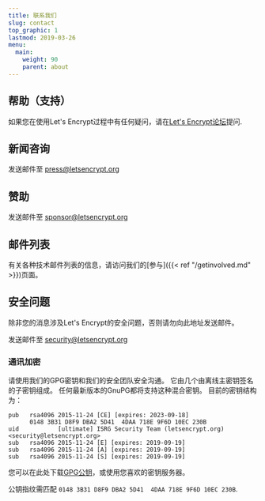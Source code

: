 ```yaml
---
title: 联系我们
slug: contact
top_graphic: 1
lastmod: 2019-03-26
menu:
  main:
    weight: 90
    parent: about
---
```


## 帮助（支持）

如果您在使用Let's Encrypt过程中有任何疑问，请在[Let's Encrypt论坛](https://community.letsencrypt.org/)提问.

## 新闻咨询

发送邮件至 [press@letsencrypt.org](mailto:press@letsencrypt.org)

## 赞助

发送邮件至 [sponsor@letsencrypt.org](mailto:sponsor@letsencrypt.org)

## 邮件列表

有关各种技术邮件列表的信息，请访问我们的[参与]({{< ref "/getinvolved.md" >}})页面。

## 安全问题

除非您的消息涉及Let's Encrypt的安全问题，否则请勿向此地址发送邮件。

发送邮件至 [security@letsencrypt.org](mailto:security@letsencrypt.org)

### 通讯加密

请使用我们的GPG密钥和我们的安全团队安全沟通。 它由几个由离线主密钥签名的子密钥组成。 任何最新版本的GnuPG都将支持这种混合密钥。 目前的密钥结构为：


```
pub   rsa4096 2015-11-24 [CE] [expires: 2023-09-18]
      0148 3B31 D8F9 DBA2 5D41  4DAA 718E 9F6D 10EC 230B
uid           [ultimate] ISRG Security Team (letsencrypt.org) <security@letsencrypt.org>
sub   rsa4096 2015-11-24 [E] [expires: 2019-09-19]
sub   rsa4096 2015-11-24 [A] [expires: 2019-09-19]
sub   rsa4096 2015-11-24 [S] [expires: 2019-09-19]
```

您可以在此处下载[GPG公钥](/security_letsencrypt.org-publickey.asc)，或使用您喜欢的密钥服务器。

公钥指纹需匹配 `0148 3B31 D8F9 DBA2 5D41  4DAA 718E 9F6D 10EC 230B`.
